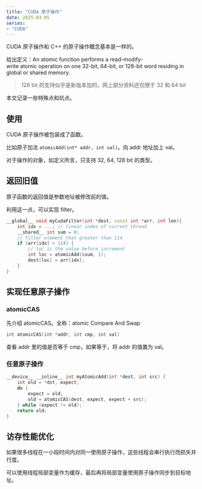 ```yaml
---
title: "CUDA 原子操作"
date: 2025-03-05
series: 
- "CUDA"
---
```


CUDA 原子操作和 C++ 的原子操作概念基本是一样的。

给出定义：An atomic function performs a read-modify-write atomic operation on one 32-bit, 64-bit, or 128-bit word residing in global or shared memory.

> 128 bit 的支持似乎是新版本加的，网上部分资料还仅限于 32 和 64 bit

本文记录一些特殊点和坑点。

## 使用

CUDA 原子操作被包装成了函数。

比如原子加法 `atomicAdd(int* addr, int val)`。向 addr 地址加上 val。

对于操作的对象，如定义所言，只支持 32, 64, 128 bit 的类型。

## 返回旧值

原子函数的返回值是参数地址被修改前的值。

利用这一点，可以实现 filter。

```cpp
__global__ void myCudaFilter(int *dest, const int *arr, int len){
	int idx = ...; // linear index of current thread
	__shared__ int sum = 0;
	// filter element that greater than 114
	if (arr[idx] > 114) {
		// loc is the value before increment
		int loc = atomicAdd(&sum, 1);  
		dest[loc] = arr[idx];
	}
}
```

## 实现任意原子操作

### atomicCAS

先介绍 atomicCAS。全称：atomic Compare And Swap

```cpp
int atomicCAS(int *addr, int cmp, int val)
```

查看 addr 里的值是否等于 cmp，如果等于，将 addr 的值置为 val。

### 任意原子操作

```cpp
__device__ __inline__ int myAtomicAdd(int *dest, int src) {
	int old = *dst, expect;
	do {
		expect = old;
		old = atomicCAS(dest, expect, expect + src);
	} while (expect != old);
	return old;
}
```

## 访存性能优化

如果很多线程在一小段时间内对同一使用原子操作，这些线程会串行执行而损失并行度。

可以使用线程局部变量作为缓存，最后再将局部变量使用原子操作同步到目标地址。

